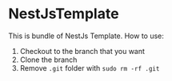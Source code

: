 # NestJsTemplate

This is bundle of NestJs Template. How to use:

1. Checkout to the branch that you want
2. Clone the branch
3. Remove ```.git``` folder with ```sudo rm -rf .git```
